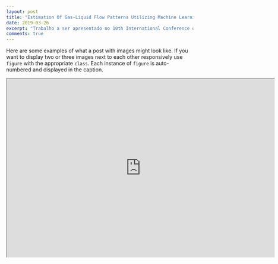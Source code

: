 ```yaml
---
layout: post
title: "Estimation Of Gas-Liquid Flow Patterns Utilizing Machine Learning Methods"
date: 2019-03-26
excerpt: "Trabalho a ser apresentado no 10th International Conference on Multiphase Flow (ICMF 2019)"
comments: true
---
```


Here are some examples of what a post with images might look like. If you want to display two or three images next to each other responsively use `figure` with the appropriate `class`. Each instance of `figure` is auto-numbered and displayed in the caption.

<iframe src="https://drive.google.com/file/d/1ydPsmpx12LCFEudWkI18xlHD-jz5jh-t/preview" width="720" height="480"></iframe>
